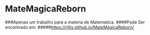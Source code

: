 # MateMagicaReborn
###Apenas um trabalho para a materia de Matematica.
####Pode Ser encontrado em:
#####https://rillis.github.io/MateMagicaReborn/